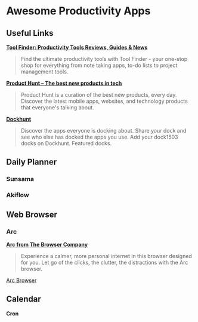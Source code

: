 # Awesome Productivity Apps

## Useful Links

**[Tool Finder: Productivity Tools Reviews, Guides & News](https://toolfinder.co/)**
> Find the ultimate productivity tools with Tool Finder - your one-stop shop for everything from note taking apps, to-do lists to project management tools.

**[Product Hunt – The best new products in tech](https://www.producthunt.com/)**
> Product Hunt is a curation of the best new products, every day. Discover the latest mobile apps, websites, and technology products that everyone&#x27;s talking about.

**[Dockhunt](https://www.dockhunt.com/)**
> Discover the apps everyone is docking about. Share your dock and see who else has docked the apps you use. Add your dock1503 docks on Dockhunt. Featured docks.

## Daily Planner

### Sunsama

### Akiflow

## Web Browser

### Arc
**[Arc from The Browser Company](https://arc.net/)**
> Experience a calmer, more personal internet in this browser designed for you. Let go of the clicks, the clutter, the distractions with the Arc browser.

[Arc Browser](https://github.com/wonjunn/awesome-productivity-apps/assets/60861873/8466767d-5640-468c-9b80-ac753d1ae20b)

## Calendar

**Cron**


